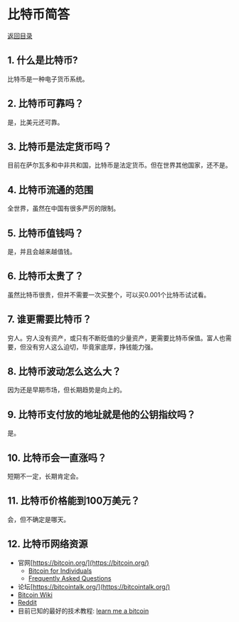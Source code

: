 # 比特币简答

[返回目录](../index.md)

## 1. 什么是比特币?

比特币是一种电子货币系统。

## 2. 比特币可靠吗？

是，比美元还可靠。

## 3. 比特币是法定货币吗？

目前在萨尔瓦多和中非共和国，比特币是法定货币。但在世界其他国家，还不是。

## 4. 比特币流通的范围

全世界，虽然在中国有很多严厉的限制。

## 5. 比特币值钱吗？

是，并且会越来越值钱。

## 6. 比特币太贵了？

虽然比特币很贵，但并不需要一次买整个，可以买0.001个比特币试试看。

## 7. 谁更需要比特币？

穷人。穷人没有资产，或只有不断贬值的少量资产，更需要比特币保值。富人也需要，但没有穷人这么迫切，毕竟家底厚，挣钱能力强。

## 8. 比特币波动怎么这么大？

因为还是早期市场，但长期趋势是向上的。

## 9. 比特币支付放的地址就是他的公钥指纹吗？

是。

## 10. 比特币会一直涨吗？

短期不一定，长期肯定会。

## 11. 比特币价格能到100万美元？

会，但不确定是哪天。

## 12. 比特币网络资源

* 官网[https://bitcoin.org/](https://bitcoin.org/)
  * [Bitcoin for Individuals](https://bitcoin.org/en/bitcoin-for-individuals)
  * [Frequently Asked Questions](https://bitcoin.org/en/faq)
* 论坛[https://bitcointalk.org/](https://bitcointalk.org/)
* [Bitcoin Wiki](https://en.bitcoin.it/wiki/Main_Page)
* [Reddit](https://www.reddit.com/r/Bitcoin)
* 目前已知的最好的技术教程: [learn me a bitcoin](https://learnmeabitcoin.com/)